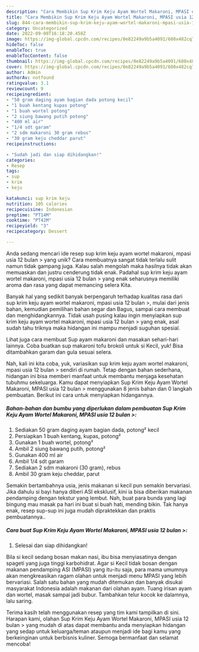 ```yaml
---
description: "Cara Membikin Sup Krim Keju Ayam Wortel Makaroni, MPASI usia 12 bulan &amp;gt; yang Lezat Sekali"
title: "Cara Membikin Sup Krim Keju Ayam Wortel Makaroni, MPASI usia 12 bulan &amp;gt; yang Lezat Sekali"
slug: 844-cara-membikin-sup-krim-keju-ayam-wortel-makaroni-mpasi-usia-12-bulan-and-gt-yang-lezat-sekali
category: Uncategorized
date: 2022-09-08T16:18:20.458Z
image: https://img-global.cpcdn.com/recipes/0e82249a9b5a4091/680x482cq70/sup-krim-keju-ayam-wortel-makaroni-mpasi-usia-12-bulan-foto-resep-utama.jpg
hideToc: false
enableToc: true
enableTocContent: false
thumbnail: https://img-global.cpcdn.com/recipes/0e82249a9b5a4091/680x482cq70/sup-krim-keju-ayam-wortel-makaroni-mpasi-usia-12-bulan-foto-resep-utama.jpg
cover: https://img-global.cpcdn.com/recipes/0e82249a9b5a4091/680x482cq70/sup-krim-keju-ayam-wortel-makaroni-mpasi-usia-12-bulan-foto-resep-utama.jpg
author: Admin
authorAv: notfound
ratingvalue: 3.1
reviewcount: 9
recipeingredient:
- "50 gram daging ayam bagian dada potong kecil"
- "1 buah kentang kupas potong"
- "1 buah wortel potong"
- "2 siung bawang putih potong"
- "400 ml air"
- "1/4 sdt garam"
- "2 sdm makaroni 30 gram rebus"
- "30 gram keju cheddar parut"
recipeinstructions:

- "Sudah jadi dan siap dihidangkan!"
categories:
- Resep
tags:
- sup
- krim
- keju

katakunci: sup krim keju 
nutrition: 105 calories
recipecuisine: Indonesian
preptime: "PT14M"
cooktime: "PT42M"
recipeyield: "3"
recipecategory: Dessert

---
```





Anda sedang mencari ide resep sup krim keju ayam wortel makaroni, mpasi usia 12 bulan &gt; yang unik? Cara membuatnya sangat tidak terlalu sulit namun tidak gampang juga. Kalau salah mengolah maka hasilnya tidak akan memuaskan dan justru cenderung tidak enak. Padahal sup krim keju ayam wortel makaroni, mpasi usia 12 bulan &gt; yang enak seharusnya memiliki aroma dan rasa yang dapat memancing selera Kita.





Banyak hal yang sedikit banyak berpengaruh terhadap kualitas rasa dari sup krim keju ayam wortel makaroni, mpasi usia 12 bulan &gt;, mulai dari jenis bahan, kemudian pemilihan bahan segar dan Bagus, sampai cara membuat dan menghidangkannya. Tidak usah pusing kalau ingin menyiapkan sup krim keju ayam wortel makaroni, mpasi usia 12 bulan &gt; yang enak,      asal sudah tahu triknya maka hidangan ini mampu menjadi suguhan spesial.














Lihat juga cara membuat Sup ayam makaroni dan masakan sehari-hari lainnya. Coba buatkan sup makaroni tofu brokoli untuk si Kecil, yuk! Bisa ditambahkan garam dan gula sesuai selera.






Nah, kali ini kita coba, yuk, variasikan sup krim keju ayam wortel makaroni, mpasi usia 12 bulan &gt; sendiri di rumah. Tetap dengan bahan sederhana, hidangan ini bisa memberi manfaat untuk membantu menjaga kesehatan tubuhmu sekeluarga. Kamu dapat menyiapkan Sup Krim Keju Ayam Wortel Makaroni, MPASI usia 12 bulan &gt; menggunakan 8 jenis bahan dan 0 langkah pembuatan. Berikut ini cara untuk menyiapkan hidangannya.

<!--inarticleads1-->

##### Bahan-bahan dan bumbu yang diperlukan dalam pembuatan Sup Krim Keju Ayam Wortel Makaroni, MPASI usia 12 bulan &gt;:

1. Sediakan 50 gram daging ayam bagian dada, potong² kecil
1. Persiapkan 1 buah kentang, kupas, potong²
1. Gunakan 1 buah wortel, potong²
1. Ambil 2 siung bawang putih, potong²
1. Gunakan 400 ml air
1. Ambil 1/4 sdt garam
1. Sediakan 2 sdm makaroni (30 gram), rebus
1. Ambil 30 gram keju cheddar, parut


Semakin bertambahnya usia, jenis makanan si kecil pun semakin bervariasi. Jika dahulu si bayi hanya diberi ASI eksklusif, kini ia bisa diberikan makanan pendamping dengan tekstur yang lembut. Nah, buat para bunda yang lagi bingung mau masak pa hari ini buat si buah hati, mending bikin. Tak hanya enak, resep sup-sup ini juga mudah dipraktekkan dan praktis pembuatannya.. 

<!--inarticleads2-->

##### Cara buat Sup Krim Keju Ayam Wortel Makaroni, MPASI usia 12 bulan &gt;:


1. Selesai dan siap dihidangkan!

Bila si kecil sedang bosan makan nasi, ibu bisa menyiasatinya dengan spageti yang juga tinggi karbohidrat. Agar si Kecil tidak bosan dengan makanan pendamping ASI (MPASI) yang itu-itu saja, para mama umumnya akan mengkreasikan ragam olahan untuk menjadi menu MPASI yang lebih bervariasi. Salah satu bahan yang mudah ditemukan dan banyak disukai masyarakat Indonesia adalah makanan dari olahan ayam. Tuang irisan ayam dan wortel, masak sampai jadi bubur. Tambahkan telur kocok ke dalamnya, lalu saring. 

Terima kasih telah menggunakan resep yang tim kami tampilkan di sini. Harapan kami, olahan Sup Krim Keju Ayam Wortel Makaroni, MPASI usia 12 bulan &gt; yang mudah di atas dapat membantu anda menyiapkan hidangan yang sedap untuk keluarga/teman ataupun menjadi ide bagi kamu yang berkeinginan untuk berbisnis kuliner. Semoga bermanfaat dan selamat mencoba!
